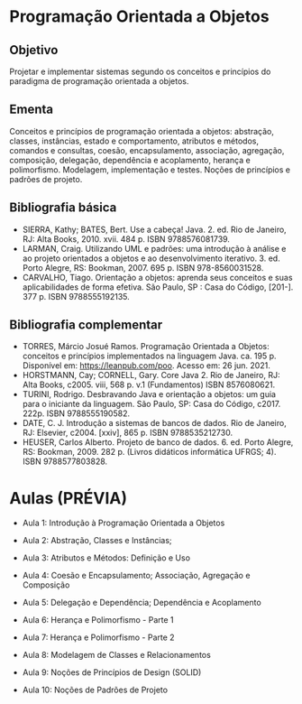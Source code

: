 # Programação Orientada a Objetos

## Objetivo
Projetar e implementar sistemas segundo os conceitos e princípios do
paradigma de programação orientada a objetos.


## Ementa
Conceitos e princípios de programação orientada a objetos: abstração,
classes, instâncias, estado e comportamento, atributos e métodos,
comandos e consultas, coesão, encapsulamento, associação, agregação,
composição, delegação, dependência e acoplamento, herança e
polimorfismo. Modelagem, implementação e testes. Noções de princípios
e padrões de projeto.

## Bibliografia básica
* SIERRA, Kathy; BATES, Bert. Use a cabeça! Java. 2. ed. Rio de Janeiro,
RJ: Alta Books, 2010. xvii. 484 p. ISBN 9788576081739.
* LARMAN, Craig. Utilizando UML e padrões: uma introdução à análise e
ao projeto orientados a objetos e ao desenvolvimento iterativo. 3. ed.
Porto Alegre, RS: Bookman, 2007. 695 p. ISBN 978-8560031528.
* CARVALHO, Tiago. Orientação a objetos: aprenda seus conceitos e suas
aplicabilidades de forma efetiva. São Paulo, SP : Casa do Código, [201-].
377 p. ISBN 9788555192135.

## Bibliografia complementar
* TORRES, Márcio Josué Ramos. Programação Orientada a Objetos:
conceitos e princípios implementados na linguagem Java. ca. 195 p.
Disponível em: <https://leanpub.com/poo>. Acesso em: 26 jun. 2021.
* HORSTMANN, Cay; CORNELL, Gary. Core Java 2. Rio de Janeiro, RJ: Alta
Books, c2005. viii, 568 p. v.1 (Fundamentos) ISBN 8576080621.
* TURINI, Rodrigo. Desbravando Java e orientação a objetos: um guia
para o iniciante da linguagem. São Paulo, SP: Casa do Código, c2017.
222p. ISBN 9788555190582.
* DATE, C. J. Introdução a sistemas de bancos de dados. Rio de
Janeiro, RJ: Elsevier, c2004. [xxiv], 865 p. ISBN 9788535212730.
* HEUSER, Carlos Alberto. Projeto de banco de dados. 6. ed. Porto
Alegre, RS: Bookman, 2009. 282 p. (Livros didáticos informática UFRGS;
4). ISBN 9788577803828.


# Aulas (PRÉVIA)

* Aula 1: Introdução à Programação Orientada a Objetos

* Aula 2: Abstração, Classes e Instâncias; 

* Aula 3: Atributos e Métodos: Definição e Uso

* Aula 4: Coesão e Encapsulamento; Associação, Agregação e Composição

* Aula 5: Delegação e Dependência; Dependência e Acoplamento

* Aula 6: Herança e Polimorfismo - Parte 1

* Aula 7: Herança e Polimorfismo - Parte 2

* Aula 8: Modelagem de Classes e Relacionamentos

* Aula 9: Noções de Princípios de Design (SOLID)

* Aula 10: Noções de Padrões de Projeto
